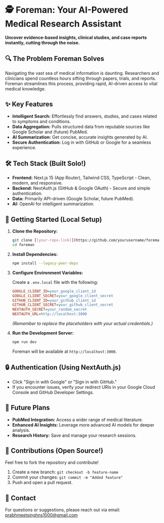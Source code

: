 # 🕵️ Foreman: Your AI-Powered Medical Research Assistant

**Uncover evidence-based insights, clinical studies, and case reports instantly, cutting through the noise.**

## 🔍 The Problem Foreman Solves

Navigating the vast sea of medical information is daunting. Researchers and clinicians spend countless hours sifting through papers, trials, and reports. Foreman streamlines this process, providing rapid, AI-driven access to vital medical knowledge.

## ✨ Key Features

* **Intelligent Search:** Effortlessly find answers, studies, and cases related to symptoms and conditions.
* **Data Aggregation:** Pulls structured data from reputable sources like Google Scholar and (future) PubMed.
* **AI Summarization:** Get concise, accurate insights generated by AI.
* **Secure Authentication:** Log in with GitHub or Google for a seamless experience.

## 🛠️ Tech Stack (Built Solo!)

* **Frontend:** Next.js 15 (App Router), Tailwind CSS, TypeScript - Clean, modern, and responsive.
* **Backend:** NextAuth.js (GitHub & Google OAuth) - Secure and simple authentication.
* **Data:** Primarily API-driven (Google Scholar, future PubMed).
* **AI:** OpenAI for intelligent summarization.

## 🚀 Getting Started (Local Setup)

1.  **Clone the Repository:**

    ```bash
    git clone [[your-repo-link]](https://github.com/yourusername/foreman.git)
    cd foreman
    ```

2.  **Install Dependencies:**

    ```bash
    npm install --legacy-peer-deps
    ```

3.  **Configure Environment Variables:**

    Create a `.env.local` file with the following:

    ```ini
    GOOGLE_CLIENT_ID=your_google_client_id
    GOOGLE_CLIENT_SECRET=your_google_client_secret
    GITHUB_CLIENT_ID=your_github_client_id
    GITHUB_CLIENT_SECRET=your_github_client_secret
    NEXTAUTH_SECRET=your_random_secret
    NEXTAUTH_URL=http://localhost:3000
    ```

    *(Remember to replace the placeholders with your actual credentials.)*

4.  **Run the Development Server:**

    ```bash
    npm run dev
    ```

    Foreman will be available at `http://localhost:3000`.

## 🔒 Authentication (Using NextAuth.js)

* Click "Sign in with Google" or "Sign in with GitHub."
* If you encounter issues, verify your redirect URIs in your Google Cloud Console and GitHub Developer Settings.

## 🚧 Future Plans

* **PubMed Integration:** Access a wider range of medical literature.
* **Enhanced AI Insights:** Leverage more advanced AI models for deeper analysis.
* **Research History:** Save and manage your research sessions.

## 🤝 Contributions (Open Source!)

Feel free to fork the repository and contribute!

1.  Create a new branch: `git checkout -b feature-name`
2.  Commit your changes: `git commit -m "Added feature"`
3.  Push and open a pull request.

## 📧 Contact

For questions or suggestions, please reach out via email: prabhmeetsinghns1000@gmail.com
